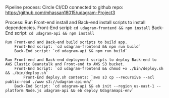 Pipeline process: Circle CI/CD connected to github repo: https://github.com/mhassan18015/udagram-Project3

Process: 
	Run Front-end install and Back-end install scripts to install dependencies.
		Front-End script: `cd udagram-frontend && npm install`
		Back-End script: `cd udagram-api && npm install`

	Run Front-end and Back-end build scripts to build app.
		Front-End script: `cd udagram-frontend && npm run build`
		Back-End script: `cd udagram-api && npm run build`

	Run Front-end and Back-end deployment scripts to deploy Back-end to AWS Elastic Beanstalk and Front-end to AWS S3 bucket.
		Front-End Script: `cd udagram-frontend && chmod +x ./bin/deploy.sh && ./bin/deploy.sh`
			Front-End deploy.sh contents: `aws s3 cp --recursive --acl public-read ./www s3://udagram-api-mh/`
		Back-End Script: `cd udagram-api && eb init --region us-east-1 --platform Node.js udagram-api && eb deploy Udagramapi-env`